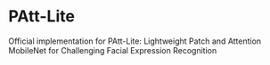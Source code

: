 # PAtt-Lite
Official implementation for PAtt-Lite: Lightweight Patch and Attention MobileNet for Challenging Facial Expression Recognition
